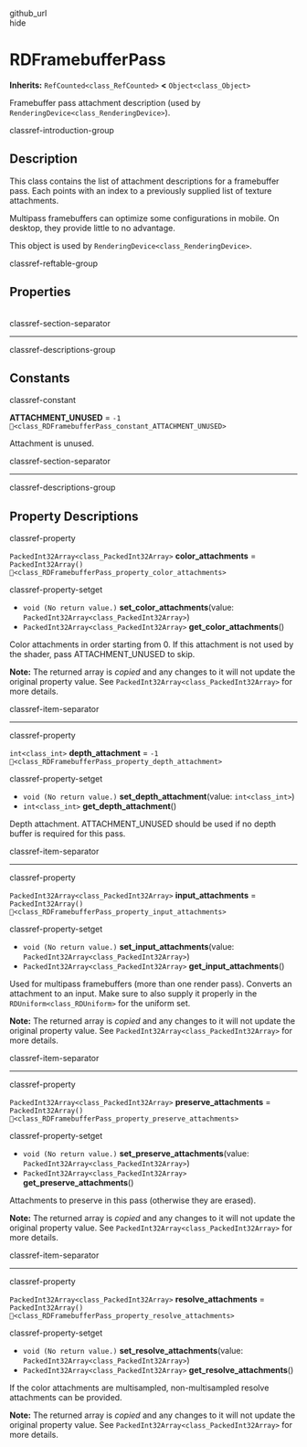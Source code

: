 github\_url  
hide

# RDFramebufferPass

**Inherits:** `RefCounted<class_RefCounted>` **&lt;**
`Object<class_Object>`

Framebuffer pass attachment description (used by
`RenderingDevice<class_RenderingDevice>`).

classref-introduction-group

## Description

This class contains the list of attachment descriptions for a
framebuffer pass. Each points with an index to a previously supplied
list of texture attachments.

Multipass framebuffers can optimize some configurations in mobile. On
desktop, they provide little to no advantage.

This object is used by `RenderingDevice<class_RenderingDevice>`.

classref-reftable-group

## Properties

<table>
<tbody>
<tr>
</tr>
<tr>
</tr>
<tr>
</tr>
<tr>
</tr>
<tr>
</tr>
</tbody>
</table>

classref-section-separator

------------------------------------------------------------------------

classref-descriptions-group

## Constants

classref-constant

**ATTACHMENT\_UNUSED** = `-1`
`🔗<class_RDFramebufferPass_constant_ATTACHMENT_UNUSED>`

Attachment is unused.

classref-section-separator

------------------------------------------------------------------------

classref-descriptions-group

## Property Descriptions

classref-property

`PackedInt32Array<class_PackedInt32Array>` **color\_attachments** =
`PackedInt32Array()`
`🔗<class_RDFramebufferPass_property_color_attachments>`

classref-property-setget

-   `void (No return value.)` **set\_color\_attachments**(value:
    `PackedInt32Array<class_PackedInt32Array>`)
-   `PackedInt32Array<class_PackedInt32Array>`
    **get\_color\_attachments**()

Color attachments in order starting from 0. If this attachment is not
used by the shader, pass ATTACHMENT\_UNUSED to skip.

**Note:** The returned array is *copied* and any changes to it will not
update the original property value. See
`PackedInt32Array<class_PackedInt32Array>` for more details.

classref-item-separator

------------------------------------------------------------------------

classref-property

`int<class_int>` **depth\_attachment** = `-1`
`🔗<class_RDFramebufferPass_property_depth_attachment>`

classref-property-setget

-   `void (No return value.)` **set\_depth\_attachment**(value:
    `int<class_int>`)
-   `int<class_int>` **get\_depth\_attachment**()

Depth attachment. ATTACHMENT\_UNUSED should be used if no depth buffer
is required for this pass.

classref-item-separator

------------------------------------------------------------------------

classref-property

`PackedInt32Array<class_PackedInt32Array>` **input\_attachments** =
`PackedInt32Array()`
`🔗<class_RDFramebufferPass_property_input_attachments>`

classref-property-setget

-   `void (No return value.)` **set\_input\_attachments**(value:
    `PackedInt32Array<class_PackedInt32Array>`)
-   `PackedInt32Array<class_PackedInt32Array>`
    **get\_input\_attachments**()

Used for multipass framebuffers (more than one render pass). Converts an
attachment to an input. Make sure to also supply it properly in the
`RDUniform<class_RDUniform>` for the uniform set.

**Note:** The returned array is *copied* and any changes to it will not
update the original property value. See
`PackedInt32Array<class_PackedInt32Array>` for more details.

classref-item-separator

------------------------------------------------------------------------

classref-property

`PackedInt32Array<class_PackedInt32Array>` **preserve\_attachments** =
`PackedInt32Array()`
`🔗<class_RDFramebufferPass_property_preserve_attachments>`

classref-property-setget

-   `void (No return value.)` **set\_preserve\_attachments**(value:
    `PackedInt32Array<class_PackedInt32Array>`)
-   `PackedInt32Array<class_PackedInt32Array>`
    **get\_preserve\_attachments**()

Attachments to preserve in this pass (otherwise they are erased).

**Note:** The returned array is *copied* and any changes to it will not
update the original property value. See
`PackedInt32Array<class_PackedInt32Array>` for more details.

classref-item-separator

------------------------------------------------------------------------

classref-property

`PackedInt32Array<class_PackedInt32Array>` **resolve\_attachments** =
`PackedInt32Array()`
`🔗<class_RDFramebufferPass_property_resolve_attachments>`

classref-property-setget

-   `void (No return value.)` **set\_resolve\_attachments**(value:
    `PackedInt32Array<class_PackedInt32Array>`)
-   `PackedInt32Array<class_PackedInt32Array>`
    **get\_resolve\_attachments**()

If the color attachments are multisampled, non-multisampled resolve
attachments can be provided.

**Note:** The returned array is *copied* and any changes to it will not
update the original property value. See
`PackedInt32Array<class_PackedInt32Array>` for more details.
